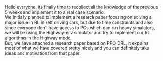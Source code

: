 Hello everyone, its finally time to recollect all the knowledge of the previous 5 weeks and implement it to a real case scenario.<br> 
We initially planned to implement a research paper focusing on solving a major issue in RL in self driving cars, but due to time constraints and also since everyone don't have access to PCs which can run heavy simulators, we will be using the Highway-env simulator and try to implement our RL algorithms in the Highway mode.<br> 
But, we have attached a research paper based on PPO-DRL, it explains most of what we have covered pretty nicely and you can definitely take ideas and motivation from that paper.

